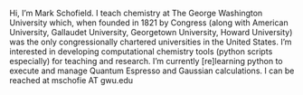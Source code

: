 Hi, I’m Mark Schofield. I teach chemistry at The George Washington University which, when founded in 1821 by Congress (along with American University, Gallaudet University, Georgetown University, Howard University) was the only congressionally chartered universities in the United States. I’m interested in developing computational chemistry tools (python scripts especially) for teaching and research. I’m currently [re]learning python to execute and manage Quantum Espresso and Gaussian calculations. I can be reached at mschofie AT gwu.edu

<!---
mhschofie/mhschofie is a ✨ special ✨ repository because its `README.md` (this file) appears on your GitHub profile.
You can click the Preview link to take a look at your changes.
--->

